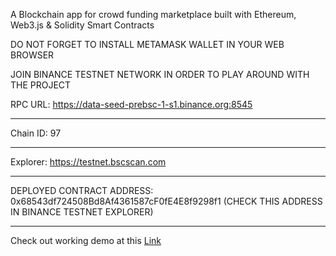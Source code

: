 A Blockchain app for crowd funding marketplace built with Ethereum, Web3.js & Solidity Smart Contracts

DO NOT FORGET TO INSTALL METAMASK WALLET IN YOUR WEB BROWSER

JOIN BINANCE TESTNET NETWORK IN ORDER TO PLAY AROUND WITH THE PROJECT

RPC URL: https://data-seed-prebsc-1-s1.binance.org:8545

---
Chain ID: 97

---
Explorer: https://testnet.bscscan.com

---
DEPLOYED CONTRACT ADDRESS: 0x68543df724508Bd8Af4361587cF0fE4E8f9298f1 (CHECK THIS ADDRESS IN BINANCE TESTNET EXPLORER)

---

Check out working demo at this [Link](http://rakimsth.github.io/crowd-funding)
